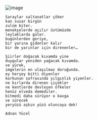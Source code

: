 ![image](https://github.com/jackalkarlos/CTF-Writeups-and-Scripts/assets/88983987/4cea5260-9493-4ef1-92c5-7609bfa42bdd)


```
Saraylar saltanatlar çöker
kan susar birgün
zulüm biter.
menekşelerde açılır üstümüzde
leylaklarda güler.
bugünlerden geriye,
bir yarına gidenler kalır
bir de yarınlar için direnenler…

Şiirler doğacak kıvamda yine
duygular yeniden yağacak kıvamda.
ve yürek,
imgelerin en ulaşılmaz doruğunda.
ey herşey bitti diyenler
korkunun sofrasında yılgınlık yiyenler.
ne kırlarda direnen çiçekler
ne kentlerde devleşen öfkeler
henüz elveda demediler.
bitmedi daha sürüyor o kavga
ve sürecek
yeryüzü aşkın yüzü oluncaya dek!

Adnan Yücel
```
